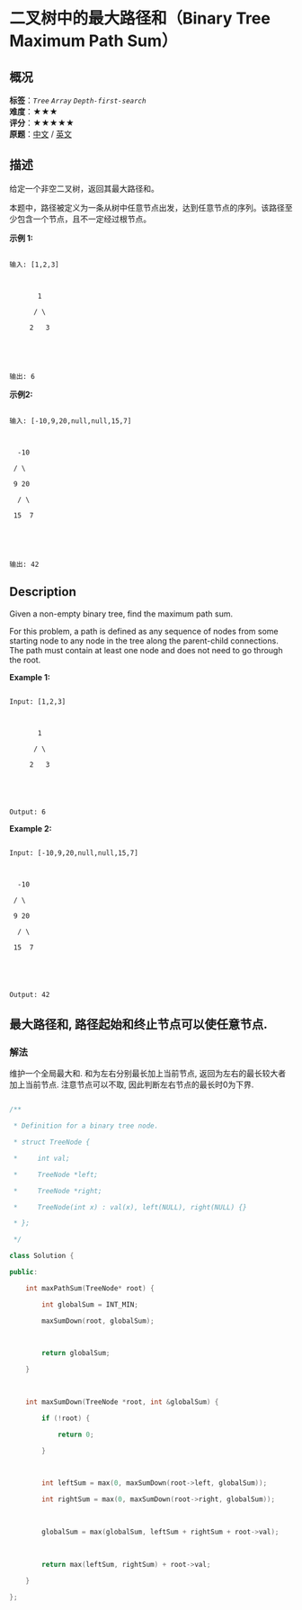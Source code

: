 # 二叉树中的最大路径和（Binary Tree Maximum Path Sum）
## 概况
**标签**：*`Tree`*  *`Array`*  *`Depth-first-search`*<br>
**难度**：★★★<br>
**评分**：★★★★★<br>
**原题**：[中文](https://leetcode-cn.com/problems/binary-tree-maximum-path-sum) / [英文](https://leetcode.com/problems/binary-tree-maximum-path-sum)
## 描述

给定一个非空二叉树，返回其最大路径和。



本题中，路径被定义为一条从树中任意节点出发，达到任意节点的序列。该路径至少包含一个节点，且不一定经过根节点。



**示例 1:**

```

输入: [1,2,3]



       1

      / \

     2   3





输出: 6

```





**示例2:**

```

输入: [-10,9,20,null,null,15,7]



  -10

 / \

 9 20

  / \

 15  7





输出: 42

```



## Description

Given a non-empty binary tree, find the maximum path sum.



For this problem, a path is defined as any sequence of nodes from some starting node to any node in the tree along the parent-child connections. The path must contain at least one node and does not need to go through the root.



**Example 1:**

```

Input: [1,2,3]



       1

      / \

     2   3





Output: 6

```





**Example 2:**

```

Input: [-10,9,20,null,null,15,7]



  -10

 / \

 9 20

  / \

 15  7





Output: 42

```





## 最大路径和, 路径起始和终止节点可以使任意节点.

### 解法

维护一个全局最大和. 和为左右分别最长加上当前节点, 返回为左右的最长较大者加上当前节点. 注意节点可以不取, 因此判断左右节点的最长时0为下界.

```c++

/**

 * Definition for a binary tree node.

 * struct TreeNode {

 *     int val;

 *     TreeNode *left;

 *     TreeNode *right;

 *     TreeNode(int x) : val(x), left(NULL), right(NULL) {}

 * };

 */

class Solution {

public:

    int maxPathSum(TreeNode* root) {

        int globalSum = INT_MIN;

        maxSumDown(root, globalSum);

        

        return globalSum;

    }

    

    int maxSumDown(TreeNode *root, int &globalSum) {

        if (!root) {

            return 0;

        }

        

        int leftSum = max(0, maxSumDown(root->left, globalSum));

        int rightSum = max(0, maxSumDown(root->right, globalSum));

        

        globalSum = max(globalSum, leftSum + rightSum + root->val);

        

        return max(leftSum, rightSum) + root->val;

    }

};

```